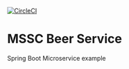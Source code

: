 [![CircleCI](https://circleci.com/gh/newtondev/mssc-beer-service.svg?style=svg)](https://circleci.com/gh/newtondev/mssc-beer-service)

# MSSC Beer Service

Spring Boot Microservice example
